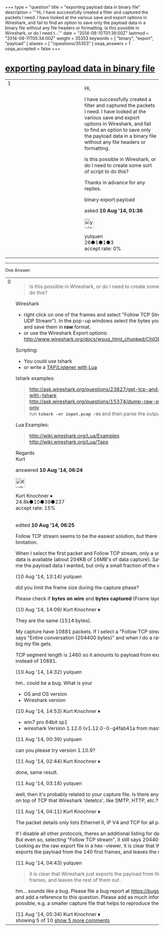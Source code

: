+++
type = "question"
title = "exporting payload data in binary file"
description = '''Hi, I have successfully created a filter and captured the packets I need. I have looked at the various save and export options in Wireshark, and fail to find an option to save only the payload data in a binary file without any file headers or formatting. Is this possible in Wireshark, or do I need t...'''
date = "2014-08-10T01:36:00Z"
lastmod = "2014-08-11T05:34:00Z"
weight = 35353
keywords = [ "binary", "export", "payload" ]
aliases = [ "/questions/35353" ]
osqa_answers = 1
osqa_accepted = false
+++

<div class="headNormal">

# [exporting payload data in binary file](/questions/35353/exporting-payload-data-in-binary-file)

</div>

<div id="main-body">

<div id="askform">

<table id="question-table" style="width:100%;"><colgroup><col style="width: 50%" /><col style="width: 50%" /></colgroup><tbody><tr class="odd"><td style="width: 30px; vertical-align: top"><div class="vote-buttons"><span id="post-35353-upvote" class="ajax-command post-vote up" rel="nofollow" title="I like this post (click again to cancel)"> </span><div id="post-35353-score" class="post-score" title="current number of votes">1</div><span id="post-35353-downvote" class="ajax-command post-vote down" rel="nofollow" title="I dont like this post (click again to cancel)"> </span> <span id="favorite-mark" class="ajax-command favorite-mark" rel="nofollow" title="mark/unmark this question as favorite (click again to cancel)"> </span><div id="favorite-count" class="favorite-count"></div></div></td><td><div id="item-right"><div class="question-body"><p>Hi,</p><p>I have successfully created a filter and captured the packets I need. I have looked at the various save and export options in Wireshark, and fail to find an option to save only the payload data in a binary file without any file headers or formatting.</p><p>Is this possible in Wireshark, or do I need to create some sort of script to do this?</p><p>Thanks in advance for any replies.</p></div><div id="question-tags" class="tags-container tags"><span class="post-tag tag-link-binary" rel="tag" title="see questions tagged &#39;binary&#39;">binary</span> <span class="post-tag tag-link-export" rel="tag" title="see questions tagged &#39;export&#39;">export</span> <span class="post-tag tag-link-payload" rel="tag" title="see questions tagged &#39;payload&#39;">payload</span></div><div id="question-controls" class="post-controls"></div><div class="post-update-info-container"><div class="post-update-info post-update-info-user"><p>asked <strong>10 Aug '14, 01:36</strong></p><img src="https://secure.gravatar.com/avatar/e3caffe7a16a0a1ee8e85f945a47d568?s=32&amp;d=identicon&amp;r=g" class="gravatar" width="32" height="32" alt="yulquen&#39;s gravatar image" /><p><span>yulquen</span><br />
<span class="score" title="26 reputation points">26</span><span title="1 badges"><span class="badge1">●</span><span class="badgecount">1</span></span><span title="1 badges"><span class="silver">●</span><span class="badgecount">1</span></span><span title="3 badges"><span class="bronze">●</span><span class="badgecount">3</span></span><br />
<span class="accept_rate" title="Rate of the user&#39;s accepted answers">accept rate:</span> <span title="yulquen has no accepted answers">0%</span></p></div></div><div id="comments-container-35353" class="comments-container"></div><div id="comment-tools-35353" class="comment-tools"></div><div class="clear"></div><div id="comment-35353-form-container" class="comment-form-container"></div><div class="clear"></div></div></td></tr></tbody></table>

------------------------------------------------------------------------

<div class="tabBar">

<span id="sort-top"></span>

<div class="headQuestions">

One Answer:

</div>

</div>

<span id="35364"></span>

<div id="answer-container-35364" class="answer">

<table style="width:100%;"><colgroup><col style="width: 50%" /><col style="width: 50%" /></colgroup><tbody><tr class="odd"><td style="width: 30px; vertical-align: top"><div class="vote-buttons"><span id="post-35364-upvote" class="ajax-command post-vote up" rel="nofollow" title="I like this post (click again to cancel)"> </span><div id="post-35364-score" class="post-score" title="current number of votes">0</div><span id="post-35364-downvote" class="ajax-command post-vote down" rel="nofollow" title="I dont like this post (click again to cancel)"> </span></div></td><td><div class="item-right"><div class="answer-body"><blockquote><p>Is this possible in Wireshark, or do I need to create some sort of script to do this?</p></blockquote><p>Wireshark</p><ul><li>right click on one of the frames and select "Follow TCP Stream" (or "Follow UDP Stream"). In the pop-up windows select the bytes you are interested in and save them in <strong>raw</strong> format.</li><li>or use the Wireshark Export options: <a href="http://www.wireshark.org/docs/wsug_html_chunked/ChIOExportSection.html">http://www.wireshark.org/docs/wsug_html_chunked/ChIOExportSection.html</a></li></ul><p>Scripting:</p><ul><li>You could use tshark</li><li>or write a <a href="http://www.wireshark.org/docs/wsug_html_chunked/wslua_tap_example.html">TAP/Listener with Lua</a></li></ul><p>tshark examples:</p><blockquote><p><a href="http://ask.wireshark.org/questions/23827/get-tcp-and-udp-payloads-with-tshark">http://ask.wireshark.org/questions/23827/get-tcp-and-udp-payloads-with-tshark</a><br />
<a href="http://ask.wireshark.org/questions/15374/dump-raw-packet-data-field-only">http://ask.wireshark.org/questions/15374/dump-raw-packet-data-field-only</a><br />
run <strong><code>tshark -nr input.pcap -Vx</code></strong> and then parse the output</p></blockquote><p>Lua Examples:</p><blockquote><p><a href="http://wiki.wireshark.org/Lua/Examples">http://wiki.wireshark.org/Lua/Examples</a><br />
<a href="http://wiki.wireshark.org/Lua/Taps">http://wiki.wireshark.org/Lua/Taps</a><br />
</p></blockquote><p>Regards<br />
Kurt</p></div><div class="answer-controls post-controls"></div><div class="post-update-info-container"><div class="post-update-info post-update-info-user"><p>answered <strong>10 Aug '14, 06:24</strong></p><img src="https://secure.gravatar.com/avatar/23b7bf5b13bc2c98b2e8aa9869ca5d75?s=32&amp;d=identicon&amp;r=g" class="gravatar" width="32" height="32" alt="Kurt%20Knochner&#39;s gravatar image" /><p><span>Kurt Knochner ♦</span><br />
<span class="score" title="24767 reputation points"><span>24.8k</span></span><span title="10 badges"><span class="badge1">●</span><span class="badgecount">10</span></span><span title="39 badges"><span class="silver">●</span><span class="badgecount">39</span></span><span title="237 badges"><span class="bronze">●</span><span class="badgecount">237</span></span><br />
<span class="accept_rate" title="Rate of the user&#39;s accepted answers">accept rate:</span> <span title="Kurt Knochner has 344 accepted answers">15%</span> </br></br></p></div><div class="post-update-info post-update-info-edited"><p><span> edited <strong>10 Aug '14, 06:25</strong> </span></p></div></div><div id="comments-container-35364" class="comments-container"><span id="35386"></span><div id="comment-35386" class="comment"><div id="post-35386-score" class="comment-score"></div><div class="comment-text"><p>Follow TCP stream seems to be the easiest solution, but there seems to be a limitation.</p><p>When I select the first packet and Follow TCP stream, only a small part of the data is available (about 204KB of 16MB's of data capture). Saving as raw gives me the payload data I wanted, but only a small fraction of the whole data set.</p></div><div id="comment-35386-info" class="comment-info"><span class="comment-age">(10 Aug '14, 13:14)</span> <span class="comment-user userinfo">yulquen</span></div></div><span id="35387"></span><div id="comment-35387" class="comment"><div id="post-35387-score" class="comment-score"></div><div class="comment-text"><p>did you limit the frame size during the capture phase?</p><p>Please check if <strong>bytes on wire</strong> and <strong>bytes captured</strong> (Frame layer) are identical.</p></div><div id="comment-35387-info" class="comment-info"><span class="comment-age">(10 Aug '14, 14:09)</span> <span class="comment-user userinfo">Kurt Knochner ♦</span></div></div><span id="35388"></span><div id="comment-35388" class="comment"><div id="post-35388-score" class="comment-score"></div><div class="comment-text"><p>They are the same (1514 bytes).</p><p>My capture have 10881 packets. If I select a "Follow TCP stream" the dropdown says "Entire conversation (204400 bytes)" and when I do a raw save, thats how big my file gets.</p><p>TCP segment length is 1460 so it amounts to payload from exactly 140 packets instead of 10881.</p></div><div id="comment-35388-info" class="comment-info"><span class="comment-age">(10 Aug '14, 14:32)</span> <span class="comment-user userinfo">yulquen</span></div></div><span id="35389"></span><div id="comment-35389" class="comment"><div id="post-35389-score" class="comment-score"></div><div class="comment-text"><p>hm.. could be a bug. What is your</p><ul><li>OS and OS version</li><li>Wireshark version</li></ul></div><div id="comment-35389-info" class="comment-info"><span class="comment-age">(10 Aug '14, 14:53)</span> <span class="comment-user userinfo">Kurt Knochner ♦</span></div></div><span id="35391"></span><div id="comment-35391" class="comment"><div id="post-35391-score" class="comment-score"></div><div class="comment-text"><ul><li>win7 pro 64bit sp1</li><li>wireshark Version 1.12.0 (v1.12.0-0-g4fab41a from master-1.12)</li></ul></div><div id="comment-35391-info" class="comment-info"><span class="comment-age">(11 Aug '14, 00:39)</span> <span class="comment-user userinfo">yulquen</span></div></div><span id="35394"></span><div id="comment-35394" class="comment not_top_scorer"><div id="post-35394-score" class="comment-score"></div><div class="comment-text"><p>can you please try version 1.10.9?</p></div><div id="comment-35394-info" class="comment-info"><span class="comment-age">(11 Aug '14, 02:44)</span> <span class="comment-user userinfo">Kurt Knochner ♦</span></div></div><span id="35395"></span><div id="comment-35395" class="comment not_top_scorer"><div id="post-35395-score" class="comment-score"></div><div class="comment-text"><p>done, same result.</p></div><div id="comment-35395-info" class="comment-info"><span class="comment-age">(11 Aug '14, 03:18)</span> <span class="comment-user userinfo">yulquen</span></div></div><span id="35398"></span><div id="comment-35398" class="comment not_top_scorer"><div id="post-35398-score" class="comment-score"></div><div class="comment-text"><p>well, then it's probably related to your capture file. Is there any special protocol on top of TCP that Wireshark 'detetcs', like SMTP, HTTP, etc.?</p></div><div id="comment-35398-info" class="comment-info"><span class="comment-age">(11 Aug '14, 04:11)</span> <span class="comment-user userinfo">Kurt Knochner ♦</span></div></div><span id="35400"></span><div id="comment-35400" class="comment not_top_scorer"><div id="post-35400-score" class="comment-score"></div><div class="comment-text"><p>The packet details only lists Ethernet II, IP V4 and TCP for all packets.</p><p>If I disable all other protocols, theres an additional listing for data (1460 bytes). But even so, selecting "Follow TCP stream", it still says 204400 bytes in total. Looking av the raw export file in a hex-viewer, it is clear that Wireshark just exports the payload from the 140 first frames, and leaves the rest of them out .</p></div><div id="comment-35400-info" class="comment-info"><span class="comment-age">(11 Aug '14, 04:43)</span> <span class="comment-user userinfo">yulquen</span></div></div><span id="35403"></span><div id="comment-35403" class="comment not_top_scorer"><div id="post-35403-score" class="comment-score"></div><div class="comment-text"><blockquote><p>it is clear that Wireshark just exports the payload from the 140 first frames, and leaves the rest of them out .</p></blockquote><p>hm... sounds like a bug. Please file a bug report at <a href="https://bugs.wireshark.org">https://bugs.wireshark.org</a> and add a reference to this question. Please add as much information as possible, e.g. a smaller capture file that helps to reproduce the problem.</p></div><div id="comment-35403-info" class="comment-info"><span class="comment-age">(11 Aug '14, 05:34)</span> <span class="comment-user userinfo">Kurt Knochner ♦</span></div></div></div><div id="comment-tools-35364" class="comment-tools"><span class="comments-showing"> showing 5 of 10 </span> <a href="#" class="show-all-comments-link">show 5 more comments</a></div><div class="clear"></div><div id="comment-35364-form-container" class="comment-form-container"></div><div class="clear"></div></div></td></tr></tbody></table>

</div>

<div class="paginator-container-left">

</div>

</div>

</div>

